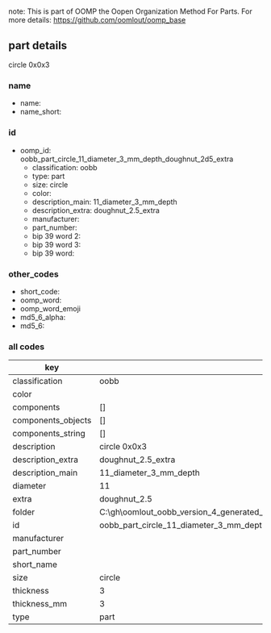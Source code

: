 #   

note: This is part of OOMP the Oopen Organization Method For Parts. For more details: https://github.com/oomlout/oomp_base

##  part details



circle 0x0x3

### name
* name: 
* name_short: 
### id
* oomp_id: oobb_part_circle_11_diameter_3_mm_depth_doughnut_2d5_extra
  * classification: oobb
  * type: part
  * size: circle
  * color: 
  * description_main: 11_diameter_3_mm_depth
  * description_extra: doughnut_2.5_extra
  * manufacturer: 
  * part_number: 
  * bip 39 word 2: 
  * bip 39 word 3: 
  * bip 39 word: 

### other_codes
* short_code: 
* oomp_word: 
* oomp_word_emoji 
* md5_6_alpha: 
* md5_6: 









### all codes 
| key | value |  
| --- | --- |  
| classification | oobb |  
| color |  |  
| components | [] |  
| components_objects | [] |  
| components_string | [] |  
| description | circle 0x0x3 |  
| description_extra | doughnut_2.5_extra |  
| description_main | 11_diameter_3_mm_depth |  
| diameter | 11 |  
| extra | doughnut_2.5 |  
| folder | C:\gh\oomlout_oobb_version_4_generated_parts\things\oobb_part_circle_11_diameter_3_mm_depth_doughnut_2d5_extra |  
| id | oobb_part_circle_11_diameter_3_mm_depth_doughnut_2d5_extra |  
| manufacturer |  |  
| part_number |  |  
| short_name |  |  
| size | circle |  
| thickness | 3 |  
| thickness_mm | 3 |  
| type | part |  
